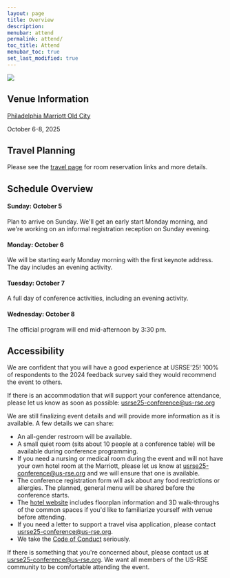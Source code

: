 ```yaml
---
layout: page
title: Overview
description: 
menubar: attend
permalink: attend/
toc_title: Attend
menubar_toc: true
set_last_modified: true
---
```


<img src = "https://us-rse.org/usrse25/assets/img/group_long.jpg">

## Venue Information

[Philadelphia Marriott Old City](https://www.marriott.com/en-us/hotels/phlmo-philadelphia-marriott-old-city/overview/)

October 6-8, 2025

## Travel Planning

Please see the [travel page](travel/) for room reservation links and more details.

<a name="sched_overview"></a>
## Schedule Overview

#### Sunday: October 5

Plan to arrive on Sunday.  We'll get an early start Monday morning, and we're working on an informal registration reception on Sunday evening.

#### Monday: October 6

We will be starting early Monday morning with the first keynote address.  The day includes an evening activity.

#### Tuesday: October 7

A full day of conference activities, including an evening activity.

#### Wednesday: October 8

The official program will end mid-afternoon by 3:30 pm.  



## Accessibility

We are confident that you will have a good experience at USRSE'25!  100% of respondents to the 2024 feedback survey said they would recommend the event to others.

If there is an accommodation that will support your conference attendance, please let us know as soon as possible: [usrse25-conference@us-rse.org](mailto:usrse25-conference@us-rse.org)

We are still finalizing event details and will provide more information as it is available.  A few details we can share:

* An all-gender restroom will be available.
* A small quiet room (sits about 10 people at a conference table) will be available during conference programming.
* If you need a nursing or medical room during the event and will not have your own hotel room at the Marriott, please let us know at [usrse25-conference@us-rse.org](mailto:usrse25-conference@us-rse.org) and we will ensure that one is available.
* The conference registration form will ask about any food restrictions or allergies.  The planned, general menu will be shared before the conference starts.
* The [hotel website](https://www.marriott.com/en-us/hotels/phlmo-philadelphia-marriott-old-city/overview/) includes floorplan information and 3D walk-throughs of the common spaces if you'd like to familiarize yourself with venue before attending.
* If you need a letter to support a travel visa application, please contact [usrse25-conference@us-rse.org](mailto:usrse25-conference@us-rse.org).
* We take the [Code of Conduct](about/code-of-conduct/) seriously.

If there is something that you're concerned about, please contact us at [usrse25-conference@us-rse.org](mailto:usrse25-conference@us-rse.org).  We want all members of the US-RSE community to be comfortable attending the event. 


